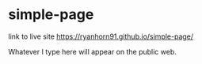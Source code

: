 
# simple-page

link to live site https://ryanhorn91.github.io/simple-page/

Whatever I type here will appear on the public web.
